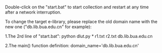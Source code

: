 Double-click on the "start.bat" to start collection and restart at any time after a network interruption.

To change the target e-library, please replace the old domain name with the new one ("db.lib.bua.edu.cn" for example):

1.The 2rd line of "start.bat":  python dlut.py * r1.txt r2.txt db.lib.bua.edu.cn

2.The main() function definition:   domain_name='db.lib.bua.edu.cn'


